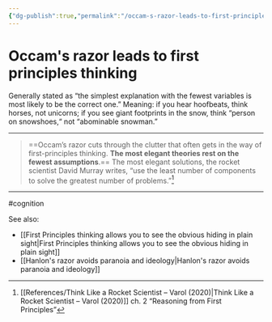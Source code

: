 ```yaml
---
{"dg-publish":true,"permalink":"/occam-s-razor-leads-to-first-principles-thinking/"}
---
```


# Occam's razor leads to first principles thinking

Generally stated as “the simplest explanation with the fewest variables is most likely to be the correct one.” Meaning: if you hear hoofbeats, think horses, not unicorns; if you see giant footprints in the snow, think “person on snowshoes,“ not “abominable snowman.”

---

> ==Occam’s razor cuts through the clutter that often gets in the way of first-principles thinking. **The most elegant theories rest on the fewest assumptions**.== The most elegant solutions, the rocket scientist David Murray writes, “use the least number of components to solve the greatest number of problems.”[^1]


---
#cognition 

See also:
- [[First Principles thinking allows you to see the obvious hiding in plain sight\|First Principles thinking allows you to see the obvious hiding in plain sight]]
- [[Hanlon's razor avoids paranoia and ideology\|Hanlon's razor avoids paranoia and ideology]]

[^1]: [[References/Think Like a Rocket Scientist – Varol (2020)\|Think Like a Rocket Scientist – Varol (2020)]] ch. 2 “Reasoning from First Principles”